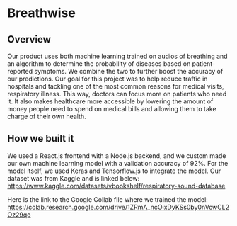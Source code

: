 # Breathwise

## Overview
Our product uses both machine learning trained on audios of breathing and an algorithm to determine the probability of diseases based on patient-reported symptoms. We combine the two to further boost the accuracy of our predictions. Our goal for this project was to help reduce traffic in hospitals and tackling one of the most common reasons for medical visits, respiratory illness. This way, doctors can focus more on patients who need it. It also makes healthcare more accessible by lowering the amount of money people need to spend on medical bills and allowing them to take charge of their own health.

## How we built it
We used a React.js frontend with a Node.js backend, and we custom made our own machine learning model with a validation accuracy of 92%. For the model itself, we used Keras and Tensorflow.js to integrate the model. Our dataset was from Kaggle and is linked below:
https://www.kaggle.com/datasets/vbookshelf/respiratory-sound-database

Here is the link to the Google Collab file where we trained the model:
https://colab.research.google.com/drive/1ZRmA_ncOixDyKSs0by0nVcwCL2Oz29qo

